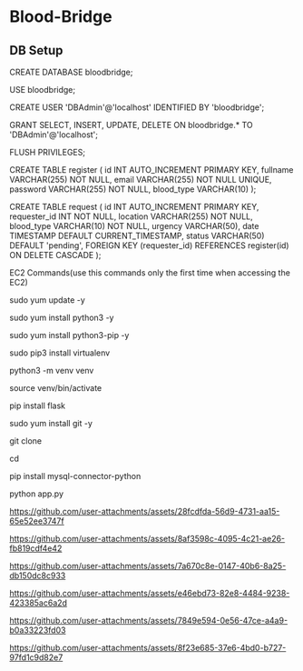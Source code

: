 # Blood-Bridge

## DB Setup
CREATE DATABASE bloodbridge;

USE bloodbridge;


CREATE USER 'DBAdmin'@'localhost' IDENTIFIED BY 'bloodbridge';

GRANT SELECT, INSERT, UPDATE, DELETE ON bloodbridge.* TO 'DBAdmin'@'localhost';

FLUSH PRIVILEGES;


CREATE TABLE register (
         id INT AUTO_INCREMENT PRIMARY KEY,
         fullname VARCHAR(255) NOT NULL,
         email VARCHAR(255) NOT NULL UNIQUE,
         password VARCHAR(255) NOT NULL,
         blood_type VARCHAR(10)
     );

CREATE TABLE request (
         id INT AUTO_INCREMENT PRIMARY KEY,
         requester_id INT NOT NULL,
         location VARCHAR(255) NOT NULL,
         blood_type VARCHAR(10) NOT NULL,
         urgency VARCHAR(50),
         date TIMESTAMP DEFAULT CURRENT_TIMESTAMP,
         status VARCHAR(50) DEFAULT 'pending',
         FOREIGN KEY (requester_id) REFERENCES register(id) ON DELETE CASCADE
     );

EC2 Commands(use this commands only the first time when accessing the EC2)

sudo yum update -y

sudo yum install python3 -y

sudo yum install python3-pip -y

sudo pip3 install virtualenv

python3 -m venv venv

source venv/bin/activate

pip install flask

sudo yum install git -y

git clone <your repositorie link>

cd <your repository name>

pip install mysql-connector-python

python app.py 


https://github.com/user-attachments/assets/28fcdfda-56d9-4731-aa15-65e52ee3747f





https://github.com/user-attachments/assets/8af3598c-4095-4c21-ae26-fb819cdf4e42


https://github.com/user-attachments/assets/7a670c8e-0147-40b6-8a25-db150dc8c933


https://github.com/user-attachments/assets/e46ebd73-82e8-4484-9238-423385ac6a2d



https://github.com/user-attachments/assets/7849e594-0e56-47ce-a4a9-b0a33223fd03


https://github.com/user-attachments/assets/8f23e685-37e6-4bd0-b727-97fd1c9d82e7





